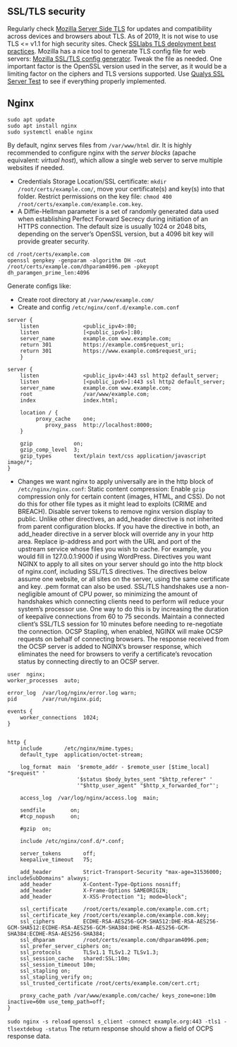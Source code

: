 ## SSL/TLS security
Regularly check [Mozilla Server Side TLS](https://wiki.mozilla.org/Security/Server_Side_TLS) for updates and compatibility across devices and browsers about TLS. As of 2019, It is not wise to use TLS <= v1.1 for high security sites.
Check [SSLlabs TLS deployment best practices](https://github.com/ssllabs/research/wiki/SSL-and-TLS-Deployment-Best-Practices).
Mozilla has a nice tool to generate TLS config file for web servers: [Mozilla SSL/TLS config generator](https://mozilla.github.io/server-side-tls/ssl-config-generator/). Tweak the file as needed. One important factor is the OpenSSL version used in the server, as it would be a limiting factor on the ciphers and TLS versions supported.
Use [Qualys SSL Server Test](https://www.ssllabs.com/ssltest/) to see if everything properly implemented.

## Nginx
```shell
sudo apt update
sudo apt install nginx
sudo systemctl enable nginx
```
By default, nginx serves files from `/var/www/html` dir. It is highly recommended to configure nginx with the *server blocks* (apache equivalent: *virtual host*), which allow a single web server to serve multiple websites if needed.
+ Credentials Storage Location/SSL certificate: `mkdir /root/certs/example.com/`, move your certificate(s) and key(s) into that folder.
Restrict permissions on the key file: `chmod 400 /root/certs/example.com/example.com.key`.
+ A Diffie-Hellman parameter is a set of randomly generated data used when establishing Perfect Forward Secrecy during initiation of an HTTPS connection. The default size is usually 1024 or 2048 bits, depending on the server’s OpenSSL version, but a 4096 bit key will provide greater security.
```
cd /root/certs/example.com
openssl genpkey -genparam -algorithm DH -out /root/certs/example.com/dhparam4096.pem -pkeyopt dh_paramgen_prime_len:4096
```

Generate configs like:
+ Create root directory at `/var/www/example.com/`
+ Create and config `/etc/nginx/conf.d/example.com.conf`
```
server {
    listen              <public_ipv4>:80;
    listen              [<public_ipv6>]:80;
    server_name         example.com www.example.com;
    return 301          https://example.com$request_uri;
    return 301          https://www.example.com$request_uri;
    }

server {
    listen              <public_ipv4>:443 ssl http2 default_server;
    listen              [<public_ipv6>]:443 ssl http2 default_server;
    server_name         example.com www.example.com;
    root                /var/www/example.com;
    index               index.html;

    location / {
         proxy_cache    one;
            proxy_pass  http://localhost:8000;
    }

    gzip             on;
    gzip_comp_level  3;
    gzip_types       text/plain text/css application/javascript image/*;
}
```
+ Changes we want nginx to apply universally are in the http block of `/etc/nginx/nginx.conf`:
Static content compression: Enable `gzip` compression only for certain content (images, HTML, and CSS). Do not do this for other file types as it might lead to exploits (CRIME and BREACH).
Disable server tokens to remove nginx version display to public. Unlike other directives, an add_header directive is not inherited from parent configuration blocks. If you have the directive in both, an add_header directive in a server block will override any in your http area. Replace ip-address and port with the URL and port of the upstream service whose files you wish to cache. For example, you would fill in 127.0.0.1:9000 if using WordPress. Directives you want NGINX to apply to all sites on your server should go into the http block of nginx.conf, including SSL/TLS directives. The directives below assume one website, or all sites on the server, using the same certificate and key. .pem format can also be used. SSL/TLS handshakes use a non-negligible amount of CPU power, so minimizing the amount of handshakes which connecting clients need to perform will reduce your system’s processor use. One way to do this is by increasing the duration of keepalive connections from 60 to 75 seconds. Maintain a connected client’s SSL/TLS session for 10 minutes before needing to re-negotiate the connection. OCSP Stapling, when enabled, NGINX will make OCSP requests on behalf of connecting browsers. The response received from the OCSP server is added to NGINX’s browser response, which eliminates the need for browsers to verify a certificate’s revocation status by connecting directly to an OCSP server.


```
user  nginx;
worker_processes  auto;

error_log  /var/log/nginx/error.log warn;
pid        /var/run/nginx.pid;

events {
    worker_connections  1024;
}


http {
    include       /etc/nginx/mime.types;
    default_type  application/octet-stream;

    log_format  main  '$remote_addr - $remote_user [$time_local] "$request" '
                      '$status $body_bytes_sent "$http_referer" '
                      '"$http_user_agent" "$http_x_forwarded_for"';

    access_log  /var/log/nginx/access.log  main;

    sendfile        on;
    #tcp_nopush     on;

    #gzip  on;

    include /etc/nginx/conf.d/*.conf;

    server_tokens       off;
    keepalive_timeout   75;

    add_header          Strict-Transport-Security "max-age=31536000; includeSubDomains" always;
    add_header          X-Content-Type-Options nosniff;
    add_header          X-Frame-Options SAMEORIGIN;
    add_header          X-XSS-Protection "1; mode=block";

    ssl_certificate     /root/certs/example.com/example.com.crt;
    ssl_certificate_key /root/certs/example.com/example.com.key;
    ssl_ciphers         ECDHE-RSA-AES256-GCM-SHA512:DHE-RSA-AES256-GCM-SHA512:ECDHE-RSA-AES256-GCM-SHA384:DHE-RSA-AES256-GCM-SHA384:ECDHE-RSA-AES256-SHA384;
    ssl_dhparam         /root/certs/example.com/dhparam4096.pem;
    ssl_prefer_server_ciphers on;
    ssl_protocols       TLSv1.1 TLSv1.2 TLSv1.3;
    ssl_session_cache   shared:SSL:10m;
    ssl_session_timeout 10m;
    ssl_stapling on;
    ssl_stapling_verify on;
    ssl_trusted_certificate /root/certs/example.com/cert.crt;

    proxy_cache_path /var/www/example.com/cache/ keys_zone=one:10m inactive=60m use_temp_path=off;
}
```
`sudo nginx -s reload`
`openssl s_client -connect example.org:443 -tls1 -tlsextdebug -status`
The return response should show a field of OCPS response data.
